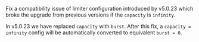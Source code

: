 Fix a compatibility issue of limiter configuration introduced by v5.0.23 which broke the upgrade from previous versions if the `capacity` is `infinity`. 

In v5.0.23 we have replaced `capacity` with `burst`. After this fix, a `capacity = infinity` config will be automatically converted to equivalent `burst = 0`.
